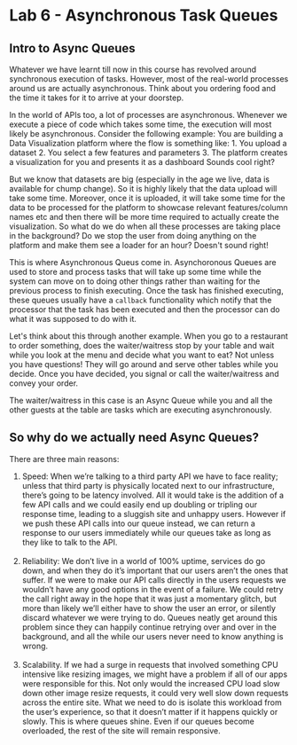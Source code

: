 # Lab 6 - Asynchronous Task Queues

## Intro to Async Queues
Whatever we have learnt till now in this course has revolved around synchronous execution of tasks. However, most of the real-world processes around us are actually asynchronous. 
Think about you ordering food and the time it takes for it to arrive at your doorstep.

In the world of APIs too, a lot of processes are asynchronous. Whenever we execute a piece of code which takes some time, the execution will most likely be asynchronous.
Consider the following example:
You are building a Data Visualization platform where the flow is something like:
    1. You upload a dataset
    2. You select a few features and parameters
    3. The platform creates a visualization for you and presents it as a dashboard
Sounds cool right?

But we know that datasets are big (especially in the age we live, data is available for chump change). So it is highly likely that the data upload will take some time. Moreover, once it is uploaded, it will take some time for the data to be processed for the platform to showcase relevant features/column names etc and then there will be more time required to actually create the visualization.
So what do we do when all these processes are taking place in the background? Do we stop the user from doing anything on the platform and make them see a loader for an hour? Doesn't sound right!

This is where Asynchronous Queus come in. Asynchoronous Queues are used to store and process tasks that will take up some time while the system can move on to doing other things rather than waiting for the previous process to finish executing. Once the task has finished executing, these queues usually have a `callback` functionality which notify that the processor that the task has been executed and then the processor can do what it was supposed to do with it.

Let's think about this through another example. When you go to a restaurant to order something, does the waiter/waitress stop by your table and wait while you look at the menu and decide what you want to eat? Not unless you have questions! They will go around and serve other tables while you decide. Once you have decided, you signal or call the waiter/waitress and convey your order.

The waiter/waitress in this case is an Async Queue while you and all the other guests at the table are tasks which are executing asynchronously.

## So why do we actually need Async Queues?
There are three main reasons:
<ol>
<li> Speed: When we’re talking to a third party API we have to face reality; unless that third party is physically located next to our infrastructure, there’s going to be latency involved. All it would take is the addition of a few API calls and we could easily end up doubling or tripling our response time, leading to a sluggish site and unhappy users. However if we push these API calls into our queue instead, we can return a response to our users immediately while our queues take as long as they like to talk to the API.</li>
</br>
<li>Reliability: We don’t live in a world of 100% uptime, services do go down, and when they do it’s important that our users aren’t the ones that suffer. If we were to make our API calls directly in the users requests we wouldn’t have any good options in the event of a failure. We could retry the call right away in the hope that it was just a momentary glitch, but more than likely we’ll either have to show the user an error, or silently discard whatever we were trying to do. Queues neatly get around this problem since they can happily continue retrying over and over in the background, and all the while our users never need to know anything is wrong.</li>
</br>
<li>Scalability. If we had a surge in requests that involved something CPU intensive like resizing images, we might have a problem if all of our apps were responsible for this. Not only would the increased CPU load slow down other image resize requests, it could very well slow down requests across the entire site. What we need to do is isolate this workload from the user’s experience, so that it doesn’t matter if it happens quickly or slowly. This is where queues shine. Even if our queues become overloaded, the rest of the site will remain responsive.</li>